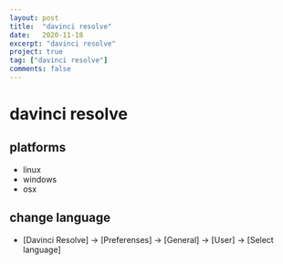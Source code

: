 ```yaml
---
layout: post
title:  "davinci resolve"
date:   2020-11-18
excerpt: "davinci resolve"
project: true
tag: ["davinci resolve"]
comments: false
---
```


# davinci resolve

## platforms
 - linux
 - windows
 - osx

## change language
 - [Davinci Resolve] -> [Preferenses] -> [General] -> [User] -> [Select language]
